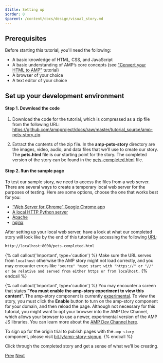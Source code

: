 ```yaml
---
$title: Setting up
$order: 0
$parent: /content/docs/design/visual_story.md
---
```


## Prerequisites

Before starting this tutorial, you'll need the following:

- A basic knowledge of HTML, CSS, and JavaScript
- A basic understanding of AMP’s core concepts (see ["Convert your HTML to AMP"](/docs/tutorials/converting.html) tutorial)
- A browser of your choice
- A text editor of your choice

## Set up your development environment

#### Step 1. Download the code

1.  Download the code for the tutorial, which is compressed as a zip file from the following URL: <a href="https://github.com/ampproject/docs/raw/master/tutorial_source/amp-pets-story.zip">https://github.com/ampproject/docs/raw/master/tutorial_source/amp-pets-story.zip</a>

2. Extract the contents of the zip file.  In the **amp-pets-story** directory are the images, video, audio, and data files that we'll use to create our story.  The **pets.html** file is our starting point for the story. The completed version of the story can be found in the [pets-completed.html](https://github.com/ampproject/docs/blob/master/tutorial_source/amp-pets-story/pets-completed.html) file.


#### Step 2. Run the sample page

To test our sample story, we need to access the files from a web server. There are several ways to create a temporary local web server for the purposes of testing.  Here are some options, choose the one that works best for you:

- [“Web Server for Chrome” Google Chrome app](https://chrome.google.com/webstore/detail/web-server-for-chrome/ofhbbkphhbklhfoeikjpcbhemlocgigb)
- [A local HTTP Python server](https://developer.mozilla.org/en-US/docs/Learn/Common_questions/set_up_a_local_testing_server#Running_a_simple_local_HTTP_server)
- [Apache](https://httpd.apache.org/docs/2.4/getting-started.html)
- [nginx](http://nginx.org/)

After setting up your local web server, have a look at what our completed story will look like by the end of this tutorial by accessing the following <a href="http://localhost:8000/pets-completed.html">URL</a>:

```html
http://localhost:8000/pets-completed.html
```

{% call callout('Important', type='caution') %}
Make sure the URL serves from `localhost` otherwise the AMP story might not load correctly, and you may encounter errors like `"source" "must start with "https://" or "//" or be relative and served from either https or from localhost.`
{% endcall %}

{% call callout('Important', type='caution') %}
You may encounter a screen that states "<b>You must enable the amp-story experiment to view this content</b>". The amp-story component is currently [experimental](/docs/reference/experimental.html).  To view the story, you must click the **Enable** button to turn on the amp-story component for your domain, and then reload the page. Although not necessary for this tutorial, you might want to opt your browser into the AMP Dev Channel, which allows your browser to use a newer, experimental version of the AMP JS libraries.  You can learn more about the [AMP Dev Channel here](/docs/reference/experimental.html).

To sign up for the origin trial to publish pages with the `amp-story` component, please visit <a href="http://bit.ly/amp-story-signup">bit.ly/amp-story-signup</a>.
{% endcall %}

Click through the completed story and get a sense of what we'll be creating.

<div class="prev-next-buttons">
  <a class="button prev-button" href="/docs/tutorials/visual_story.html"><span class="arrow-prev">Prev</span></a>
  <a class="button next-button" href="/docs/tutorials/visual_story/parts_of_story.html"><span class="arrow-next">Next</span></a>
</div>
